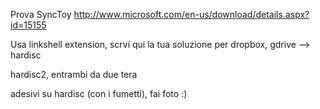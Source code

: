 Prova SyncToy http://www.microsoft.com/en-us/download/details.aspx?id=15155

Usa linkshell extension, scrvi qui la tua soluzione per dropbox, gdrive --> hardisc

hardisc2, entrambi da due tera

adesivi su hardisc (con i fumetti), fai foto :)
